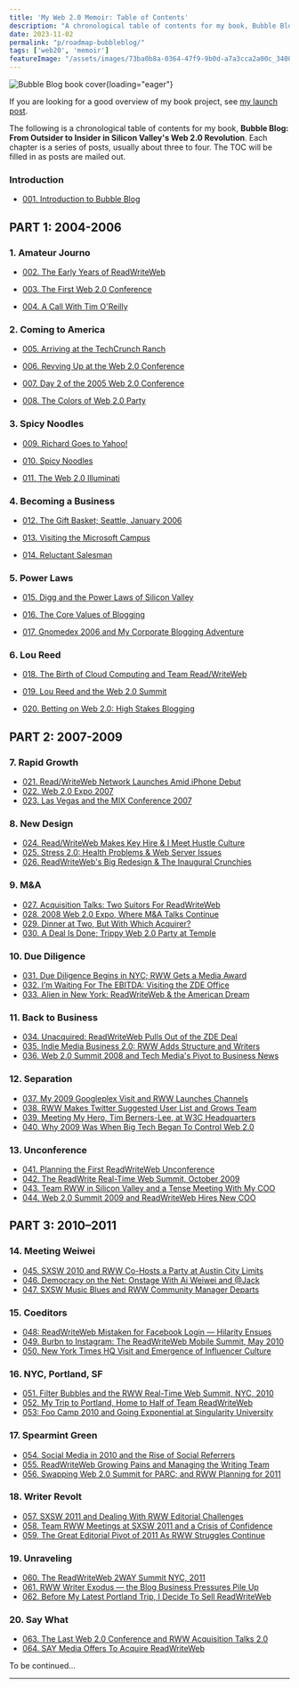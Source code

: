 ```yaml
---
title: 'My Web 2.0 Memoir: Table of Contents'
description: "A chronological table of contents for my book, Bubble Blog: From Outsider to Insider in Silicon Valley's Web 2.0 Revolution."
date: 2023-11-02
permalink: "p/roadmap-bubbleblog/"
tags: ['web20', 'memoir']
featureImage: "/assets/images/73ba0b8a-0364-47f9-9b0d-a7a3cca2a00c_3400x2134.jpg"
---
```

![Bubble Blog book cover](/assets/images/73ba0b8a-0364-47f9-9b0d-a7a3cca2a00c_3400x2134.jpg "Bubble Blog book cover"){loading="eager"}

If you are looking for a good overview of my book project, see [my launch post](/p/bubble-blog-web20-memoir).

The following is a chronological table of contents for my book, **Bubble Blog: From Outsider to Insider in Silicon Valley's Web 2.0 Revolution**. Each chapter is a series of posts, usually about three to four. The TOC will be filled in as posts are mailed out.

### Introduction

*   [001\. Introduction to Bubble Blog](/p/001-introduction-to-bubble-blog-book)
    

PART 1: 2004-2006
---------------

### 1\. Amateur Journo

*   [002\. The Early Years of ReadWriteWeb](/p/002-the-early-years-of-readwriteweb)
    
*   [003\. The First Web 2.0 Conference](/p/003-the-first-web-20-conference-2004)
    
*   [004\. A Call With Tim O'Reilly](/p/004-call-with-tim-oreilly-2004)
    

### 2\. Coming to America

*   [005\. Arriving at the TechCrunch Ranch](/p/005-arriving-at-the-techcrunch-ranch)
    
*   [006\. Revving Up at the Web 2.0 Conference](/p/006-revving-up-2005-web-20-conference)
    
*   [007\. Day 2 of the 2005 Web 2.0 Conference](/p/007-2005-web-20-conference-day-2)
    
*   [008\. The Colors of Web 2.0 Party](/p/008-the-colors-of-web-20-party)
    

### 3\. Spicy Noodles

*   [009\. Richard Goes to Yahoo!](/p/009-richard-goes-to-yahoo)
    
*   [010\. Spicy Noodles](/p/010-spicy-noodles)
    
*   [011\. The Web 2.0 Illuminati](/p/011-the-web-20-illuminati)
    

### 4\. Becoming a Business

*   [012\. The Gift Basket; Seattle, January 2006](/p/012-gift-basket-seattle-january-2006)
    
*   [013\. Visiting the Microsoft Campus](/p/013-visiting-the-microsoft-campus)
    
*   [014\. Reluctant Salesman](/p/014-the-sponsor-ads-era-2006)

### 5\. Power Laws

*   [015\. Digg and the Power Laws of Silicon Valley](/p/015-digg-power-laws-of-silicon-valley)

*   [016\. The Core Values of Blogging](/p/016-the-core-values-of-blogging)

*   [017. Gnomedex 2006 and My Corporate Blogging Adventure](/p/017-gnomedex-2006-corporate-blogging)
    
### 6\. Lou Reed

*   [018\. The Birth of Cloud Computing and Team Read/WriteWeb](/p/018-birth-of-cloud-computing/)

*   [019\. Lou Reed and the Web 2.0 Summit](/p/019-web20-summit-2006-lou-reed/)

*   [020\. Betting on Web 2.0: High Stakes Blogging](/p/020-betting-on-web20/)

PART 2: 2007-2009
---------------

### 7\. Rapid Growth

*   [021\. Read/WriteWeb Network Launches Amid iPhone Debut](/p/021-iphone-debut-2007-rww-network/)
*   [022\. Web 2.0 Expo 2007](/p/022-web20-expo-2007/)
*   [023\. Las Vegas and the MIX Conference 2007](/p/023-microsoft-mix-2007/)

### 8\. New Design

*   [024\. Read/WriteWeb Makes Key Hire & I Meet Hustle Culture](/p/024-readwriteweb-key-hire-hustle-culture/)
*   [025\. Stress 2.0: Health Problems & Web Server Issues](/p/025-health-problems-server-issues/)
*   [026\. ReadWriteWeb's Big Redesign & The Inaugural Crunchies](/p/026-rww-redesign-2007-crunchies/)

### 9\. M&A

*   [027\. Acquisition Talks: Two Suitors For ReadWriteWeb](/p/027-acquisition-talks-rww-2008/)
*   [028\. 2008 Web 2.0 Expo, Where M&A Talks Continue](/p/028-web2-expo-2008/)
*   [029\. Dinner at Two, But With Which Acquirer?](/p/029-dinner-at-two/)
*   [030\. A Deal Is Done; Trippy Web 2.0 Party at Temple](/p/030-rww-acquisition-deal-2008/)

### 10\. Due Diligence

*    [031\. Due Diligence Begins in NYC; RWW Gets a Media Award](/p/031-zde-due-diligence-begins/)
*    [032\. I’m Waiting For The EBITDA: Visiting the ZDE Office](/p/032-zde-discussions-ebitda/)
*    [033\. Alien in New York: ReadWriteWeb & the American Dream](/p/033-rww-american-dream-2008/)

### 11\. Back to Business

*    [034\. Unacquired: ReadWriteWeb Pulls Out of the ZDE Deal](/p/034-rww-withdraws-from-zde-deal/)
*    [035\. Indie Media Business 2.0: RWW Adds Structure and Writers](/p/035-indie-media-business-20/)
*    [036\. Web 2.0 Summit 2008 and Tech Media's Pivot to Business News](/p/036-web20-summit-2008/)

### 12\. Separation
*    [037\. My 2009 Googleplex Visit and RWW Launches Channels](/p/037-googleplex-2009-rww-channels/)
*    [038\. RWW Makes Twitter Suggested User List and Grows Team](/p/038-twitter-sul-2009-rww/)
*    [039. Meeting My Hero, Tim Berners-Lee, at W3C Headquarters](/p/039-tim-berners-lee-2009/)
*    [040. Why 2009 Was When Big Tech Began To Control Web 2.0](/p/040-web20-big-tech-control-2009/)

### 13\. Unconference
*    [041. Planning the First ReadWriteWeb Unconference](/p/041-readwriteweb-event-planning-2009/)
*    [042. The ReadWrite Real-Time Web Summit, October 2009](/p/042-readwrite-realtime-web-summit-2009/)
*    [043. Team RWW in Silicon Valley and a Tense Meeting With My COO](/p/043-team-rww-palo-alto-2009/)
*    [044. Web 2.0 Summit 2009 and ReadWriteWeb Hires New COO](/p/044-web20-summit-2009/)

PART 3: 2010–2011
---------------

### 14\. Meeting Weiwei
*    [045. SXSW 2010 and RWW Co-Hosts a Party at Austin City Limits](/p/045-sxsw-2010/)
*    [046. Democracy on the Net: Onstage With Ai Weiwei and @Jack](/p/046-ai-weiwei-event-march-2010/)
*    [047. SXSW Music Blues and RWW Community Manager Departs](/p/047-sxsw-music-2010/)

### 15\. Coeditors
*    [048: ReadWriteWeb Mistaken for Facebook Login — Hilarity Ensues](/p/048-readwriteweb-facebook-login/)
*    [049. Burbn to Instagram: The ReadWriteWeb Mobile Summit, May 2010](/p/049-rww-mobile-summit-may2010/)
*    [050. New York Times HQ Visit and Emergence of Influencer Culture](/p/050-meeting-new-york-times-2010/)

### 16\. NYC, Portland, SF
*    [051. Filter Bubbles and the RWW Real-Time Web Summit, NYC, 2010](/p/051-realtimeweb-summit-nyc-2010/)
*    [052. My Trip to Portland, Home to Half of Team ReadWriteWeb](/p/052-ricmac-in-portland-2010/)
*    [053: Foo Camp 2010 and Going Exponential at Singularity University](/p/053-foo-camp-2010-singularity-uni/)

### 17\. Spearmint Green
*    [054. Social Media in 2010 and the Rise of Social Referrers](/p/054-social-media-2010/)
*    [055. ReadWriteWeb Growing Pains and Managing the Writing Team](/p/055-rww-expansion-2010/)
*    [056. Swapping Web 2.0 Summit for PARC; and RWW Planning for 2011](/p/056-parc-visit-2010/)

### 18\. Writer Revolt
*    [057. SXSW 2011 and Dealing With RWW Editorial Challenges](/p/057-sxsw-2011/)
*    [058. Team RWW Meetings at SXSW 2011 and a Crisis of Confidence](/p/058-readwriteweb-ceo-dilemma/)
*    [059. The Great Editorial Pivot of 2011 As RWW Struggles Continue](/p/059-editorial-pivot/)

### 19\. Unraveling
*    [060. The ReadWriteWeb 2WAY Summit NYC, 2011](/p/060-rww-2way-summit-nyc-2011/)
*    [061. RWW Writer Exodus — the Blog Business Pressures Pile Up](/p/061-blog-business-pressure/)
*    [062. Before My Latest Portland Trip, I Decide To Sell ReadWriteWeb](/p/062-rww-portland-2011/)

### 20\. Say What
*    [063. The Last Web 2.0 Conference and RWW Acquisition Talks 2.0](/p/063-the-last-web20-conference-2011/)
*    [064. SAY Media Offers To Acquire ReadWriteWeb](/p/064-saymedia-offer-for-readwriteweb/)

To be continued…

***